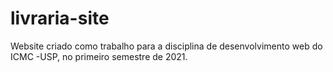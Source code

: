 # livraria-site
Website criado como trabalho para a disciplina de desenvolvimento web do ICMC -USP, no primeiro semestre de 2021.
